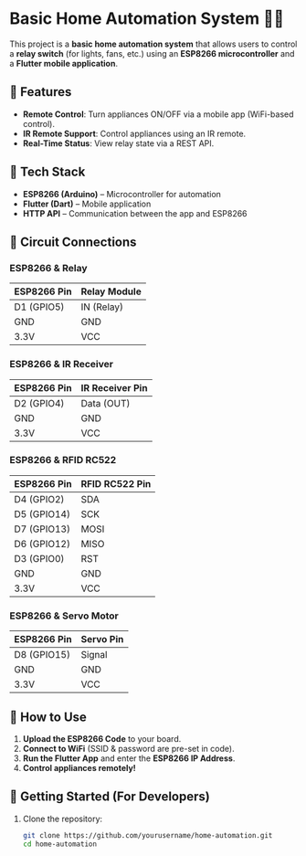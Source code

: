 # Basic Home Automation System 🏡🔌

This project is a **basic home automation system** that allows users to control a **relay switch** (for lights, fans, etc.) using an **ESP8266 microcontroller** and a **Flutter mobile application**.

## 🔹 Features
- **Remote Control**: Turn appliances ON/OFF via a mobile app (WiFi-based control).
- **IR Remote Support**: Control appliances using an IR remote.
- **Real-Time Status**: View relay state via a REST API.

## 🔹 Tech Stack
- **ESP8266 (Arduino)** – Microcontroller for automation  
- **Flutter (Dart)** – Mobile application  
- **HTTP API** – Communication between the app and ESP8266  

## 🔹 Circuit Connections

### **ESP8266 & Relay**
| ESP8266 Pin | Relay Module |
|-------------|-------------|
| D1 (GPIO5)  | IN (Relay)  |
| GND         | GND         |
| 3.3V        | VCC         |

### **ESP8266 & IR Receiver**
| ESP8266 Pin | IR Receiver Pin |
|-------------|----------------|
| D2 (GPIO4)  | Data (OUT)      |
| GND         | GND            |
| 3.3V        | VCC            |

### **ESP8266 & RFID RC522**
| ESP8266 Pin | RFID RC522 Pin |
|-------------|---------------|
| D4 (GPIO2)  | SDA           |
| D5 (GPIO14) | SCK           |
| D7 (GPIO13) | MOSI          |
| D6 (GPIO12) | MISO          |
| D3 (GPIO0)  | RST           |
| GND         | GND           |
| 3.3V        | VCC           |

### **ESP8266 & Servo Motor**
| ESP8266 Pin | Servo Pin  |
|-------------|------------|
| D8 (GPIO15) | Signal     |
| GND         | GND        |
| 3.3V        | VCC        |

## 🔹 How to Use
1. **Upload the ESP8266 Code** to your board.
2. **Connect to WiFi** (SSID & password are pre-set in code).
3. **Run the Flutter App** and enter the **ESP8266 IP Address**.
4. **Control appliances remotely!**

## 🔹 Getting Started (For Developers)
1. Clone the repository:  
   ```sh
   git clone https://github.com/yourusername/home-automation.git
   cd home-automation
